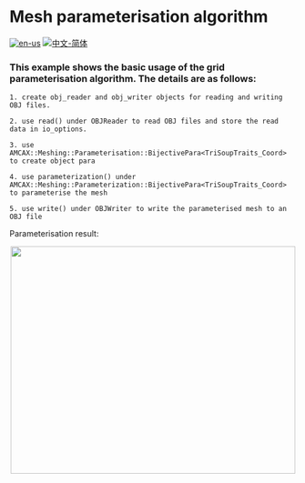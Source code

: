 # Mesh parameterisation algorithm

[![en-us](https://img.shields.io/badge/en-us-yellow.svg)](./README.md) [![中文-简体](https://img.shields.io/badge/%E4%B8%AD%E6%96%87-%E7%AE%80%E4%BD%93-red.svg)](./README.zh_cn.md)

### This example shows the basic usage of the grid parameterisation algorithm. The details are as follows:

	1. create obj_reader and obj_writer objects for reading and writing OBJ files.
	
	2. use read() under OBJReader to read OBJ files and store the read data in io_options.
	
	3. use AMCAX::Meshing::Parameterisation::BijectivePara<TriSoupTraits_Coord> to create object para
	
	4. use parameterization() under AMCAX::Meshing::Parameterization::BijectivePara<TriSoupTraits_Coord> to parameterise the mesh
	
	5. use write() under OBJWriter to write the parameterised mesh to an OBJ file

Parameterisation result:

<div align = center><img src="https://s2.loli.net/2024/07/30/mjFYrbToCVD6BLc.png" width="500" height="400">




